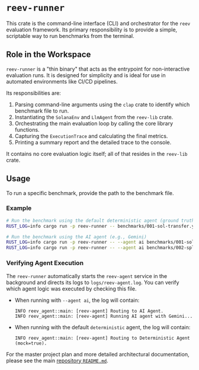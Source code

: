 # `reev-runner`

This crate is the command-line interface (CLI) and orchestrator for the `reev` evaluation framework. Its primary responsibility is to provide a simple, scriptable way to run benchmarks from the terminal.

## Role in the Workspace

`reev-runner` is a "thin binary" that acts as the entrypoint for non-interactive evaluation runs. It is designed for simplicity and is ideal for use in automated environments like CI/CD pipelines.

Its responsibilities are:
1.  Parsing command-line arguments using the `clap` crate to identify which benchmark file to run.
2.  Instantiating the `SolanaEnv` and `LlmAgent` from the `reev-lib` crate.
3.  Orchestrating the main evaluation loop by calling the core library functions.
4.  Capturing the `ExecutionTrace` and calculating the final metrics.
5.  Printing a summary report and the detailed trace to the console.

It contains no core evaluation logic itself; all of that resides in the `reev-lib` crate.

## Usage

To run a specific benchmark, provide the path to the benchmark file.

### Example

```bash
# Run the benchmark using the default deterministic agent (ground truth)
RUST_LOG=info cargo run -p reev-runner -- benchmarks/001-sol-transfer.yml

# Run the benchmark using the AI agent (e.g., Gemini)
RUST_LOG=info cargo run -p reev-runner -- --agent ai benchmarks/001-sol-transfer.yml
RUST_LOG=info cargo run -p reev-runner -- --agent ai benchmarks/002-spl-transfer.yml
```

### Verifying Agent Execution

The `reev-runner` automatically starts the `reev-agent` service in the background and directs its logs to `logs/reev-agent.log`. You can verify which agent logic was executed by checking this file.

-   When running with `--agent ai`, the log will contain:
    ```
    INFO reev_agent::main: [reev-agent] Routing to AI Agent.
    INFO reev_agent::main: [reev-agent] Running AI agent with Gemini...
    ```

-   When running with the default `deterministic` agent, the log will contain:
    ```
    INFO reev_agent::main: [reev-agent] Routing to Deterministic Agent (mock=true).
    ```

For the master project plan and more detailed architectural documentation, please see the main [repository `README.md`](../../README.md).
